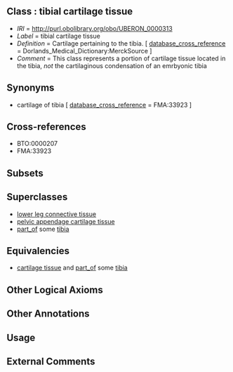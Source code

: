 
## Class : tibial cartilage tissue

 * *IRI* = http://purl.obolibrary.org/obo/UBERON_0000313
 * *Label* = tibial cartilage tissue
 * *Definition* = Cartilage pertaining to the tibia. [ [database_cross_reference](../../ef/oboInOwl#hasDbXref.md) = Dorlands_Medical_Dictionary:MerckSource ]
 * *Comment* = This class represents a portion of cartilage tissue located in the tibia, *not* the cartilaginous condensation of an emrbyonic tibia

## Synonyms

 * cartilage of tibia [ [database_cross_reference](../../ef/oboInOwl#hasDbXref.md) = FMA:33923 ]

## Cross-references

 * BTO:0000207
 * FMA:33923

## Subsets


## Superclasses

 * [lower leg connective tissue](../../UBERON/70/UBERON_0004270.md)
 * [pelvic appendage cartilage tissue](../../UBERON/91/UBERON_0007391.md)
 * [part_of](../../BFO/50/BFO_0000050.md) some [tibia](../../UBERON/79/UBERON_0000979.md)

## Equivalencies

 * [cartilage tissue](../../UBERON/18/UBERON_0002418.md) and [part_of](../../BFO/50/BFO_0000050.md) some [tibia](../../UBERON/79/UBERON_0000979.md)

## Other Logical Axioms


## Other Annotations


## Usage


## External Comments

